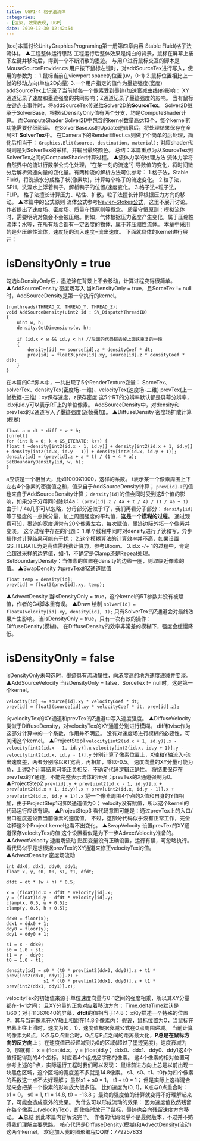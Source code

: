 ```yaml
---
title: UGP1-4 格子法流体
categories:
- [渲染, 效果表现, UGP]
date: 2019-12-30 12:42:54
---
```


\[toc\]本篇讨论UnityGraphicsPrograming第一册第四章内容 Stable Fluid(格子法流体)。 ▲工程整体运行思路 工程运行后整体效果是纯白的背景，鼠标在屏幕上按下左键并移动后，得到一个不断消散的墨迹。 与用户进行鼠标交互的脚本是MouseSourceProvider.cs 用户按下鼠标左键时，对addSourceTex进行写入，使用的参数为： 1.鼠标当前在viewport space的位置(uv，0-1) 2.鼠标位置相比上一帧的移动方向(单位2D向量) 3.一个用户指定的值作为墨迹强度(宽度) addSourceTex上记录了当前帧每一个像素受到墨迹(加速衰减曲线)的影响： XY通道记录了速度和墨迹强度的共同影响；Z通道记录了墨迹强度的影响。 当有鼠标左键点击事件时，将addSourceTex传递给Solver2D的**SourceTex**。 Solver2D继承于SolverBase，根据isDensityOnly值有两个分支，均是ComputeShader计算。 而ComputeShader Solver2D中包含的kernel数量高达13个，每个kernel的功能需要仔细阅读。 在SolverBase.cs的Update逻辑最后，将处理结果保存在全局RT **SolverTex**中。 在Camera下的RenderEffect.cs则做了个简单的后处理，简化后相当于： `Graphics.Blit(source, destination, material);` 对应shader代码则是对SolverTex的采样，并输出最终颜色。 总结：本篇重点为从SourceTex到SolverTex之间的ComputeShader计算过程。 ▲流体力学的处理方法 流体力学将自然界中的流进行数学公式化处理，“在某一刻的流速”引导数值的变化，将时间微分后解析流速向量的变化量。有两种流的解析方法可供参考： 1.格子法，Stable Fluid，将洗澡水分成格子状(像素块)，计算每个格子的流速变化。 2.粒子法，SPH，洗澡水上浮着鸭子，解析鸭子的位置/速度变化。 3.格子法+粒子法，FLIP。 格子法擅长计算压力、粘性、扩散，粒子法擅长计算根据压力方向的移动。 ▲本篇中的公式原则 流体公式参考[Navier–Stokes公式](https://ja.wikipedia.org/wiki/%E3%83%8A%E3%83%93%E3%82%A8%E2%80%93%E3%82%B9%E3%83%88%E3%83%BC%E3%82%AF%E3%82%B9%E6%96%B9%E7%A8%8B%E5%BC%8F "Navier–Stokes公式")，这里不展开讨论。 作者提出了速度场、密度场、质量守恒原则等概念。 质量守恒原则：模拟流体时，需要明确对象会不会被压缩。例如，气体根据压力密度产生变化，属于压缩性流体；水等，在所有场合都有一定密度的物体，属于非压缩性流体。 本章中采用的是非压缩性流体，速度场的流入速度=流出速度。 下面就具体的kernel进行展开：

# isDensityOnly = true

勾选isDensityOnly后，墨迹涂在背景上不会移动，计算过程变得很简单。 ▲AddSourceDensity 密度场写入 当isDensityOnly = true，且SorceTex != null时，AddSourceDensity是第一个执行的kernel。

```
[numthreads(THREAD_X, THREAD_Y, THREAD_Z)]
void AddSourceDensity(uint2 id : SV_DispatchThreadID)
{
    uint w, h;
    density.GetDimensions(w, h);

    if (id.x < w && id.y < h) //后面的代码都去掉上面这重复的一段
    {
        density[id] += source[id].z * densityCoef * dt;
        prev[id] = float3(prev[id].xy, source[id].z * densityCoef * dt);
    }
}
```

在本篇的C#脚本中，一共出现了5个RenderTexture变量： SorceTex、solverTex、densityTex(密度场-一维)、velocityTex(速度场-二维) prevTex(上一帧数据-三维)：xy保存速度，z保存密度 这5个RT的分辨率默认都是屏幕分辨率，id.x和id.y可以表示RT上的单位像素。 AddSourceDensity中，对density和prevTex的Z通道写入了墨迹强度(逐帧叠加)。 ▲DiffuseDensity 密度场扩散计算(模糊)

```
float a = dt * diff * w * h;
[unroll]
for (int k = 0; k < GS_ITERATE; k++) {
float t =density[int2(id.x - 1, id.y)] + density[int2(id.x + 1, id.y)] + density[int2(id.x, id.y - 1)] + density[int2(id.x, id.y + 1)];
density[id] = (prev[id].z + a * t) / (1 + 4 * a);
SetBoundaryDensity(id, w, h);
}
```

a应该是一个相当大，比如1000X1000，这样的系数。 t表示某一个像素周围上下左右4个像素的密度值之和，值来自于AddSourceDensity计算； `prev[id].z`的值也来自于AddSourceDensity计算； `density[id]`的值会同时受到这5个值的影响，如果分子分母同时除以4a： `(prev[id].z / 4a + t / 4) / (1 / 4a + 1)` 由于1 / 4a几乎可以忽略，分母部分近似于1了，我们再看分子部分： `density[id]`等于强度的一点微分量，加上周围强度的平均值，**这是一个模糊的过程**。 通过观察可知，墨迹的宽度通常有20个像素左右，每次赋值，墨迹边际外拓一个像素并变淡。 这个过程中存在的问题： 1.单个线程中同时对density进行了读和写，异步操作对计算结果可能有干扰； 2.这个模糊算法的计算效率并不高，如果设置GS\_ITERATE为更高值需耗费计算力，参考Bloom。 3.id.x -/+ 1的过程中，肯定会超过采样的边界值，如-1，不确定是Clamp还是Repeat处理。 SetBoundaryDensity：当像素的位置在density的边缘一圈，则取临近像素的值。 ▲SwapDensity 为prevTex的Z通道赋值

```
float temp = density[id];
prev[id] = float3(prev[id].xy, temp);
```

▲AdvectDensity 当isDensityOnly = true，这个kernel的RT参数并没有被赋值，作者的C#脚本里有误。 ▲Draw 绘制 `solver[id] = float4(velocity[id].xy, density[id], 1);` 只有SolverTex的Z通道会对最终效果产生影响。 当isDensityOnly = true，只有一次有效的操作：DiffuseDensity(模糊)。 在DiffuseDensity的效率非常差的模糊下，强度会缓慢降低。

# isDensityOnly = false

isDensityOnly未勾选时，墨迹具有流动属性，向浓度高的地方速度递减并变淡。 ▲AddSourceVelocity 当isDensityOnly = false，SorceTex != null时，这是第一个kernel。

```
velocity[id] += source[id].xy * velocityCoef * dt;
prev[id] = float3(source[id].xy * velocityCoef * dt, prev[id].z);
```

向velocityTex的XY通道和prevTex的Z通道中写入速度强度。 ▲DiffuseVelocity 类似于DiffuseDensity，对velocityTex的XY通道分别进行模糊。 diff和visc作为这部分计算中的一个系数，作用并不明显。 没有对速度场进行模糊的必要性，可关闭这个kernel。 ▲ProjectStep1 `velocity[int2(id.x + 1, id.y)].x - velocity[int2(id.x - 1, id.y)].x` `velocity[int2(id.x, id.y + 1)].y - velocity[int2(id.x, id.y - 1)].y` 分别计算了像素位置上，X轴和Y轴流入-流出速度差，两者分别除以RT宽高，再相加，乘以-0.5。 速度向量的XY分量可能为负，上述2个计算结果可能正负相反，不确定代码逻辑正确性。 将结果保存在prevTex的Y通道，不能完整表示流体的压强；prevTex的X通道强制为0。 ▲ProjectStep2 `prev[id].y + prev[uint2(id.x - 1, id.y)].x + prev[uint2(id.x + 1, id.y)].x + prev[uint2(id.x, id.y - 1)].x + prev[uint2(id.x, id.y + 1)].x` 将一个像素周围4个点的X值和自身的Y值相加，由于ProjectStep1可知X通道值为0； velocity没有赋值，所以这个kernel的代码运行应该有误。 ▲ProjectStep3 看代码意图可能是：通过prevTex上的入口/出口速度差设置当前像素的速度值。 不过，这部分代码似乎没有正常工作，完全注释这3个Project kernel也看不出变化。 ▲SwapVelocity 设置prevTex的XY通道保存velocityTex的值 这个设置看似是为下一步AdvectVelocity准备的。 ▲AdvectVelocity 速度场流动 贴图变量没有正确设置，运行有误，可忽略执行。 看代码似乎是想根据prevTex的XY通道来修正velocityTex的值。 ▲AdvectDensity 密度场流动

```
int ddx0, ddx1, ddy0, ddy1;
float x, y, s0, t0, s1, t1, dfdt;

dfdt = dt * (w + h) * 0.5;

x = (float)id.x - dfdt * velocity[id].x;
y = (float)id.y - dfdt * velocity[id].y;
clamp(x, 0.5, w + 0.5);
clamp(y, 0.5, h + 0.5);

ddx0 = floor(x);
ddx1 = ddx0 + 1;
ddy0 = floor(y);
ddy1 = ddy0 + 1;

s1 = x - ddx0;
s0 = 1.0 - s1;
t1 = y - ddy0;
t0 = 1.0 - t1;

density[id] = s0 * (t0 * prev[int2(ddx0, ddy0)].z + t1 * prev[int2(ddx0, ddy1)].z) +
              s1 * (t0 * prev[int2(ddx1, ddy0)].z + t1 * prev[int2(ddx1, ddy1)].z);
```

velocityTex的初始值来源于单位速度向量与0-1之间的强度相乘，所以其XY分量都在-1~1之间； 且XY分量的正负对应着移动方向； Time.deltaTime默认是1/60；对于1136X640的屏幕，**dfdt**的值相当于14.8； x和y描述一个特殊的位置P，其与当前像素在XY轴上相距在14.8个像素内； 假设，鼠标位置为O，当鼠标在屏幕上往上滑时，速度为(0，1)，速度值根据衰减公式在O点周围递减。 当前计算的像素为K点，K点与O点重合时，O点与P点之间的距离最大化，**P总是在鼠标方向的反方向上**； 在速度值已经递减到为0的区域(超过了墨迹宽度)，速度衰减为0，那就有： x = (float)id.x，y = (float)id.y； ddx0、ddx1、ddy0、ddy1这4个值搭配得到的4个坐标，对应着4个组成品字形的像素。 这4个像素的相对位置可参考上述的P点，实际运行工程时我们可以发现： 鼠标前进方向上总是以前出现一块黑色区域，这个区域的宽度差不多就是14.8像素。 s1、s0、t1、t0作为四个像素的系数这一点不太好理解； 虽然s1 + s0 = 1， t1 + t0 = 1； 但是实际上这样混合起来会把某一个像素的影响放大很多倍。 比如速度为(0, 1)，K点与0点重合时： s1 = 0， s0 = 1, t1 = 14.8, t0 = -13.8； 最终的强度值的计算就变得不好理解起来了，可能会造成意外的效果。 为什么可以形成流动的效果： 因为速度值依然残留在每个像素上(velocityTex)，即使临时放开了鼠标，墨迹也会向残留速度方向移动。 ▲总结 到此本篇内容解说完毕。 作者的代码似乎不是最终版本，不过并不妨碍我们理解主要思路。 核心代码是DiffuseDensity(模糊)和AdvectDensity(流动)这两个kernel。 欢迎加入我的图形编程QQ群：779257833